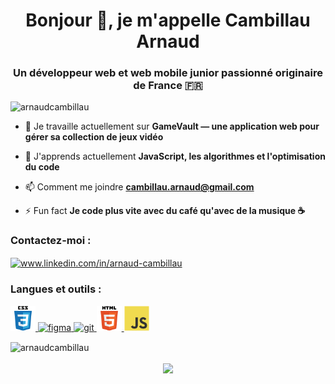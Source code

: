 <h1 align="center">Bonjour 👋, je m'appelle Cambillau Arnaud</h1>
<h3 align="center">Un développeur web et web mobile junior passionné originaire de France 🇫🇷</h3>

<p align="left"> <img src="https://komarev.com/ghpvc/?username=arnaudcambillau&label=Profile%20views&color=0e75b6&style=flat" alt="arnaudcambillau" /> </p>

- 🔭 Je travaille actuellement sur **GameVault — une application web pour gérer sa collection de jeux vidéo**

- 🌱 J'apprends actuellement **JavaScript, les algorithmes et l'optimisation du code**

- 📫 Comment me joindre **cambillau.arnaud@gmail.com**

- ⚡ Fun fact **Je code plus vite avec du café qu'avec de la musique ☕**

<h3 align="left">Contactez-moi :</h3>
<p align="left">
<a href="https://linkedin.com/in/www.linkedin.com/in/arnaud-cambillau" target="blank"><img align="center" src="https://raw.githubusercontent.com/rahuldkjain/github-profile-readme-generator/master/src/images/icons/Social/linked-in-alt.svg" alt="www.linkedin.com/in/arnaud-cambillau" height="30" width="40" /></a>
</p>

<h3 align="left">Langues et outils :</h3>
<p align="left"> <a href="https://www.w3schools.com/css/" target="_blank" rel="noreferrer"> <img src="https://raw.githubusercontent.com/devicons/devicon/master/icons/css3/css3-original-wordmark.svg" alt="css3" width="40" height="40"/> </a> <a href="https://www.figma.com/" target="_blank" rel="noreferrer"> <img src="https://www.vectorlogo.zone/logos/figma/figma-icon.svg" alt="figma" width="40" height="40"/> </a> <a href="https://git-scm.com/" target="_blank" rel="noreferrer"> <img src="https://www.vectorlogo.zone/logos/git-scm/git-scm-icon.svg" alt="git" width="40" height="40"/> </a> <a href="https://www.w3.org/html/" target="_blank" rel="noreferrer"> <img src="https://raw.githubusercontent.com/devicons/devicon/master/icons/html5/html5-original-wordmark.svg" alt="html5" width="40" height="40"/> </a> <a href="https://developer.mozilla.org/en-US/docs/Web/JavaScript" target="_blank" rel="noreferrer"> <img src="https://raw.githubusercontent.com/devicons/devicon/master/icons/javascript/javascript-original.svg" alt="javascript" width="40" height="40"/> </a> </p>

<p> <img align="center" src="https://github-readme-stats.vercel.app/api?username=arnaudcambillau&show_icons=true&locale=fr" alt="arnaudcambillau" /></p>
<p align="center">
    <img align="center" src="https://media3.giphy.com/media/v1.Y2lkPTc5MGI3NjExd2kxZHk1cGkxajE2eDdibnFmMHI2eTVqeTh3NnQ2MXlmbmlmOHk0YSZlcD12MV9pbnRlcm5hbF9naWZfYnlfaWQmY3Q9Zw/GghGKaZ8JeHJx0apQC/giphy.gif">
</p>
